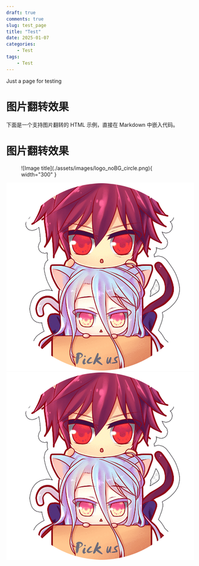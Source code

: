 ```yaml
---
draft: true 
comments: true
slug: test_page
title: "Test"
date: 2025-01-07
categories: 
    - Test
tags:
    - Test
---
```

Just a page for testing
<!-- more -->

# 图片翻转效果

下面是一个支持图片翻转的 HTML 示例，直接在 Markdown 中嵌入代码。

# 图片翻转效果

<figure markdown="span">
  ![Image title](./assets/images/logo_noBG_circle.png){ width="300" }
  <!-- <figcaption>Image caption</figcaption> -->
</figure>

<div class="flip-container">
    <img src="../assets/images/logo_noBG_circle.png" alt="Front Image">
    <img src="../assets/images/logo_noBG_circle.png" alt="Back Image">
</div>